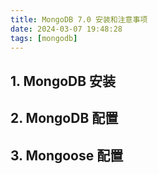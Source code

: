 ```yaml
---
title: MongoDB 7.0 安装和注意事项
date: 2024-03-07 19:48:28
tags: [mongodb]
---
```




## 1. MongoDB 安装



## 2. MongoDB 配置



## 3. Mongoose 配置

